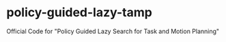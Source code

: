# policy-guided-lazy-tamp
Official Code for "Policy Guided Lazy Search for Task and Motion Planning"

